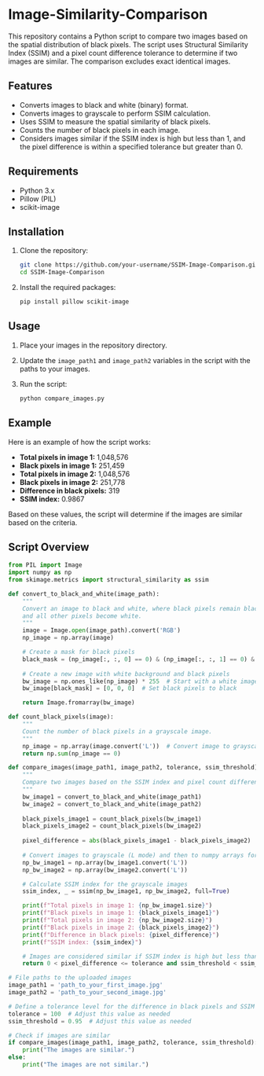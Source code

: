 # Image-Similarity-Comparison
This repository contains a Python script to compare two images based on the spatial distribution of black pixels. The script uses Structural Similarity Index (SSIM) and a pixel count difference tolerance to determine if two images are similar. The comparison excludes exact identical images.

## Features

- Converts images to black and white (binary) format.
- Converts images to grayscale to perform SSIM calculation.
- Uses SSIM to measure the spatial similarity of black pixels.
- Counts the number of black pixels in each image.
- Considers images similar if the SSIM index is high but less than 1, and the pixel difference is within a specified tolerance but greater than 0.

## Requirements

- Python 3.x
- Pillow (PIL)
- scikit-image

## Installation

1. Clone the repository:
    ```sh
    git clone https://github.com/your-username/SSIM-Image-Comparison.git
    cd SSIM-Image-Comparison
    ```

2. Install the required packages:
    ```sh
    pip install pillow scikit-image
    ```

## Usage

1. Place your images in the repository directory.

2. Update the `image_path1` and `image_path2` variables in the script with the paths to your images.

3. Run the script:
    ```sh
    python compare_images.py
    ```

## Example

Here is an example of how the script works:

- **Total pixels in image 1:** 1,048,576
- **Black pixels in image 1:** 251,459
- **Total pixels in image 2:** 1,048,576
- **Black pixels in image 2:** 251,778
- **Difference in black pixels:** 319
- **SSIM index:** 0.9867

Based on these values, the script will determine if the images are similar based on the criteria.

## Script Overview

```python
from PIL import Image
import numpy as np
from skimage.metrics import structural_similarity as ssim

def convert_to_black_and_white(image_path):
    """
    Convert an image to black and white, where black pixels remain black
    and all other pixels become white.
    """
    image = Image.open(image_path).convert('RGB')
    np_image = np.array(image)

    # Create a mask for black pixels
    black_mask = (np_image[:, :, 0] == 0) & (np_image[:, :, 1] == 0) & (np_image[:, :, 2] == 0)
    
    # Create a new image with white background and black pixels
    bw_image = np.ones_like(np_image) * 255  # Start with a white image
    bw_image[black_mask] = [0, 0, 0]  # Set black pixels to black

    return Image.fromarray(bw_image)

def count_black_pixels(image):
    """
    Count the number of black pixels in a grayscale image.
    """
    np_image = np.array(image.convert('L'))  # Convert image to grayscale
    return np.sum(np_image == 0)

def compare_images(image_path1, image_path2, tolerance, ssim_threshold):
    """
    Compare two images based on the SSIM index and pixel count difference.
    """
    bw_image1 = convert_to_black_and_white(image_path1)
    bw_image2 = convert_to_black_and_white(image_path2)
    
    black_pixels_image1 = count_black_pixels(bw_image1)
    black_pixels_image2 = count_black_pixels(bw_image2)
    
    pixel_difference = abs(black_pixels_image1 - black_pixels_image2)
    
    # Convert images to grayscale (L mode) and then to numpy arrays for SSIM calculation
    np_bw_image1 = np.array(bw_image1.convert('L'))
    np_bw_image2 = np.array(bw_image2.convert('L'))

    # Calculate SSIM index for the grayscale images
    ssim_index, _ = ssim(np_bw_image1, np_bw_image2, full=True)

    print(f"Total pixels in image 1: {np_bw_image1.size}")
    print(f"Black pixels in image 1: {black_pixels_image1}")
    print(f"Total pixels in image 2: {np_bw_image2.size}")
    print(f"Black pixels in image 2: {black_pixels_image2}")
    print(f"Difference in black pixels: {pixel_difference}")
    print(f"SSIM index: {ssim_index}")

    # Images are considered similar if SSIM index is high but less than 1, pixel difference is within tolerance but greater than 0
    return 0 < pixel_difference <= tolerance and ssim_threshold < ssim_index < 1

# File paths to the uploaded images
image_path1 = 'path_to_your_first_image.jpg'
image_path2 = 'path_to_your_second_image.jpg'

# Define a tolerance level for the difference in black pixels and SSIM threshold
tolerance = 100  # Adjust this value as needed
ssim_threshold = 0.95  # Adjust this value as needed

# Check if images are similar
if compare_images(image_path1, image_path2, tolerance, ssim_threshold):
    print("The images are similar.")
else:
    print("The images are not similar.")
